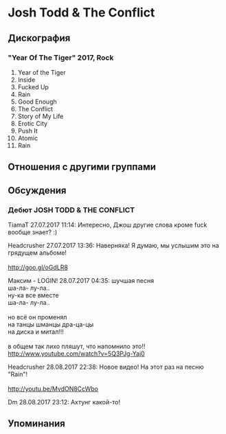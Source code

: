 # Josh Todd & The Conflict



## Дискография

### "Year Of The Tiger" 2017, Rock

01. Year of the Tiger
02. Inside
03. Fucked Up
04. Rain
05. Good Enough
06. The Conflict
07. Story of My Life
08. Erotic City
09. Push It
10. Atomic
11. Rain


## Отношения с другими группами


## Обсуждения

### Дебют JOSH TODD &amp; THE CONFLICT

TiamaT 27.07.2017 11:14:
Интересно, Джош другие слова кроме fuck вообще знает? :)

Headcrusher 27.07.2017 13:36:
Наверняка! Я думаю, мы услышим это на грядущем альбоме!<BR><BR><A HREF="http://goo.gl/oGdLR8" TARGET="_blank">http://goo.gl/oGdLR8</A>

Максим - LOGIN! 28.07.2017 04:35:
шучшая песня<BR>ша-ла- лу-ла..<BR>ну-ка все вместе  <BR>ша-ла- лу-ла..<BR><BR>но всё он променял <BR>на танцы шманцы дра-ца-цы<BR>на диска и митал!!!<BR><BR>в общем так лихо пляшут, что напомнило это!!<BR><A HREF="http://www.youtube.com/watch?v=5Q3PJg-Yaj0" TARGET="_blank">http://www.youtube.com/watch?v=5Q3PJg-Yaj0</A>

Headcrusher 28.08.2017 22:38:
Новое видео! На этот раз на песню "Rain"!<BR><BR><A HREF="http://youtu.be/MvdON8CcWbo" TARGET="_blank">http://youtu.be/MvdON8CcWbo</A>

Dm 28.08.2017 23:12:
Ахтунг какой-то!



## Упоминания

